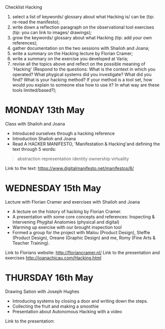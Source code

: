 Checklist Hacking
1. select a list of keywords/ glossary about what Hacking is/ can be (tip: re-read the manifesto);
2. write down a reflection paragraph on the observational tool exercises (tip: you can link to images/ drawings);
3. grow the keywords/ glossary about what Hacking (tip: add your own references);
4. gather documentation on the two sessions with Shailoh and Joana;
5. write a summary on the Hacking lecture by Florian Cramer;
6. write a summary on the exercise you developed at Varia;
7. revise all the topics above and reflect on the possible meaning of 'Hacking' (Respond to the questions: What is the context in which you operated? What phygical systems did you investigate? What did you find? What is your hacking method? If your method is a tool set, how would you explain to someone else how to use it? In what way are these tools limited/based?);

# MONDAY 13th May
Class with Shailoh and Joana

- Introduced ourselves through a hacking reference
- Introduction Shailoh and Joana
- Read A HACKER MANIFESTO, 'Manifestation & Hacking'and defining the text through 5 words:
> abstraction
> representation
> identity
> ownership
> virtuality

Link to the text: https://www.digitalmanifesto.net/manifestos/8/

# WEDNESDAY 15th May
Lecture with Florian Cramer and exercises with Shailoh and Joana

- A lecture on the history of hacking by Florian Cramer.
- A presentation with some core concepts and references: Inspecting & Intervening Phygital Anatomies (physical and digital)
- Warming up exercise with our brought inspection tool
- Formed a group for the project with Malou (Product Design), Steffie (Product Design), Oreane (Graphic Design) and me, Romy (Fine Arts & Teacher Training).

Link to Florians website: http://floriancramer.nl/
Link to the presentation and exercises http://joanachicau.com/Hacking.html

# THURSDAY 16th May
Drawing Sation with Joseph Hughes

- Introducing systems by closing a door and writing down the steps.
- Collecting the fruit and making a smoothie
- Presentation about Autonomous Hacking with a video

Link to the presentation: 
